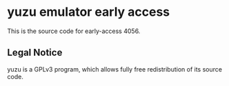 yuzu emulator early access
=============

This is the source code for early-access 4056.

## Legal Notice

yuzu is a GPLv3 program, which allows fully free redistribution of its source code.